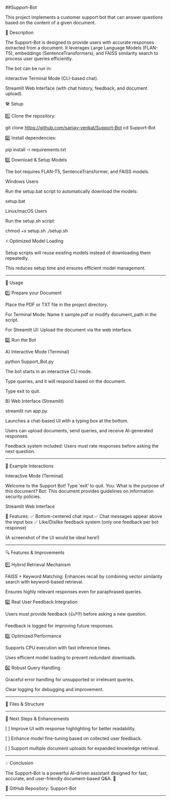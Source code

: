 
##Support-Bot

This project implements a customer support bot that can answer questions based on the content of a given document.

📌 Description

The Support-Bot is designed to provide users with accurate responses extracted from a document. It leverages Large Language Models (FLAN-T5), embeddings (SentenceTransformers), and FAISS similarity search to process user queries efficiently.

The bot can be run in:

Interactive Terminal Mode (CLI-based chat).

Streamlit Web Interface (with chat history, feedback, and document upload).


🛠️ Setup

1️⃣ Clone the repository:

git clone https://github.com/sanjay-venkat/Support-Bot
cd Support-Bot

2️⃣ Install dependencies:

pip install -r requirements.txt

3️⃣ Download & Setup Models

The bot requires FLAN-T5, SentenceTransformer, and FAISS models.

Windows Users

Run the setup.bat script to automatically download the models:

setup.bat

Linux/macOS Users

Run the setup.sh script:

chmod +x setup.sh
./setup.sh

⚡ Optimized Model Loading

Setup scripts will reuse existing models instead of downloading them repeatedly.

This reduces setup time and ensures efficient model management.



---

🚀 Usage

1️⃣ Prepare your Document

Place the PDF or TXT file in the project directory.

For Terminal Mode: Name it sample.pdf or modify document_path in the script.

For Streamlit UI: Upload the document via the web interface.


2️⃣ Run the Bot

A) Interactive Mode (Terminal)

python Support_Bot.py

The bot starts in an interactive CLI mode.

Type queries, and it will respond based on the document.

Type exit to quit.


B) Web Interface (Streamlit)

streamlit run app.py

Launches a chat-based UI with a typing box at the bottom.

Users can upload documents, send queries, and receive AI-generated responses.

Feedback system included: Users must rate responses before asking the next question.



---

📝 Example Interactions

Interactive Mode (Terminal)

Welcome to the Support Bot! Type 'exit' to quit.
You: What is the purpose of this document?
Bot: This document provides guidelines on information security policies.

Streamlit Web Interface

📌 Features:
✅ Bottom-centered chat input
✅ Chat messages appear above the input box
✅ Like/Dislike feedback system (only one feedback per bot response)

(A screenshot of the UI would be ideal here!)


---

🔍 Features & Improvements

1️⃣ Hybrid Retrieval Mechanism

FAISS + Keyword Matching: Enhances recall by combining vector similarity search with keyword-based retrieval.

Ensures highly relevant responses even for paraphrased queries.


2️⃣ Real User Feedback Integration

Users must provide feedback (👍/👎) before asking a new question.

Feedback is logged for improving future responses.


3️⃣ Optimized Performance

Supports CPU execution with fast inference times.

Uses efficient model loading to prevent redundant downloads.


4️⃣ Robust Query Handling

Graceful error handling for unsupported or irrelevant queries.

Clear logging for debugging and improvement.



---

📁 Files & Structure


---

📌 Next Steps & Enhancements

[ ] Improve UI with response highlighting for better readability.

[ ] Enhance model fine-tuning based on collected user feedback.

[ ] Support multiple document uploads for expanded knowledge retrieval.



---

💡 Conclusion

The Support-Bot is a powerful AI-driven assistant designed for fast, accurate, and user-friendly document-based Q&A. 🚀

🔗 GitHub Repository: Support-Bot


---

